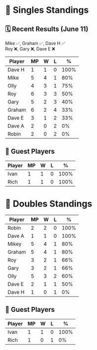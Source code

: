 # 🏓 Singles Standings

## 🗓️ Recent Results (June 11)

Mike ✅, Graham ✅, Dave H ✅  
Roy ❌, Gary ❌, Dave E ❌

| Player  | MP | W | L | %    |
|---------|----|---|---|------|
| Dave H  | 1  | 1 | 0 | 100% |
| Mike    | 5  | 4 | 1 | 80%  |
| Olly    | 4  | 3 | 1 | 75%  |
| Roy     | 6  | 3 | 3 | 50%  |
| Gary    | 5  | 2 | 3 | 40%  |
| Graham  | 6  | 2 | 4 | 33%  |
| Dave E  | 3  | 1 | 2 | 33%  |
| Dave A  | 2  | 0 | 2 | 0%   |
| Robin   | 2  | 0 | 2 | 0%   |

## 🧾 Guest Players

| Player | MP | W | L | %    |
|--------|----|---|---|------|
| Ivan   | 1  | 1 | 0 | 100% |
| Rich   | 1  | 1 | 0 | 100% |

<!-- SPLIT -->

# 🎾 Doubles Standings

| Player  | MP | W | L | %    |
|---------|----|---|---|------|
| Robin   | 2  | 2 | 0 | 100% |
| Dave A  | 1  | 1 | 0 | 100% |
| Mikey   | 5  | 4 | 1 | 80%  |
| Graham  | 5  | 4 | 1 | 80%  |
| Roy     | 3  | 2 | 1 | 66%  |
| Gary    | 3  | 2 | 1 | 66%  |
| Olly    | 5  | 3 | 2 | 60%  |
| Dave E  | 2  | 1 | 1 | 50%  |
| Dave H  | 1  | 0 | 1 | 0%   |

## 🧾 Guest Players

| Player | MP | W | L | %    |
|--------|----|---|---|------|
| Ivan   | 1  | 1 | 0 | 100% |
| Rich   | 1  | 0 | 1 | 0%   |